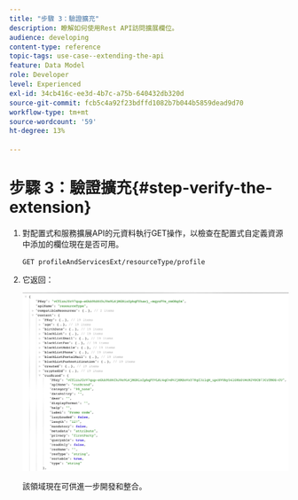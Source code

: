 ```yaml
---
title: "步驟 3：驗證擴充"
description: 瞭解如何使用Rest API訪問擴展欄位。
audience: developing
content-type: reference
topic-tags: use-case--extending-the-api
feature: Data Model
role: Developer
level: Experienced
exl-id: 34cb416c-ee3d-4b7c-a75b-640432db320d
source-git-commit: fcb5c4a92f23bdffd1082b7b044b5859dead9d70
workflow-type: tm+mt
source-wordcount: '59'
ht-degree: 13%

---
```


# 步驟 3：驗證擴充{#step-verify-the-extension}

1. 對配置式和服務擴展API的元資料執行GET操作，以檢查在配置式自定義資源中添加的欄位現在是否可用。

   ```
   GET profileAndServicesExt/resourceType/profile
   ```

1. 它返回：

   ![](assets/extendpandsapiview.png)

   該領域現在可供進一步開發和整合。
